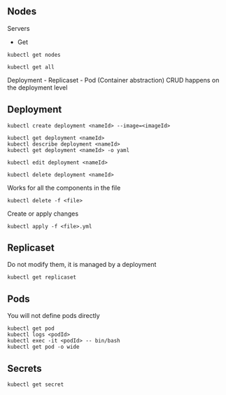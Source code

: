## Nodes
Servers
* Get 
```
kubectl get nodes
```

```
kubectl get all
```

Deployment - Replicaset - Pod (Container abstraction)
CRUD happens on the deployment level

## Deployment
```
kubectl create deployment <nameId> --image=<imageId>
```
```
kubectl get deployment <nameId>
kubectl describe deployment <nameId>
kubectl get deployment <nameId> -o yaml
```
```
kubectl edit deployment <nameId>
```
```
kubectl delete deployment <nameId>
```

Works for all the components in the file
```
kubectl delete -f <file>
```

Create or apply changes
```
kubectl apply -f <file>.yml 
```

## Replicaset
Do not modify them, it is managed by a deployment 
```
kubectl get replicaset
```
## Pods
You will not define pods directly
```
kubectl get pod
kubectl logs <podId>
kubectl exec -it <podId> -- bin/bash
kubectl get pod -o wide
```

## Secrets
```
kubectl get secret
```

